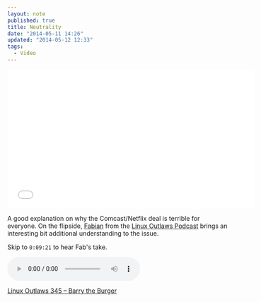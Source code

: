 ```yaml
---
layout: note
published: true
title: Neutrality
date: "2014-05-11 14:26"
updated: "2014-05-12 12:33"
tags: 
  - Video
---
```


<div class="flex-video youtube"><iframe width="560" height="315" src="//www.youtube-nocookie.com/embed/NAxMyTwmu_M?rel=0" frameborder="0" allowfullscreen></iframe></div>

A good explanation on why the Comcast/Netflix deal is terrible for everyone.  On the flipside, [Fabian](http://fabsh.com) from the [Linux Outlaws Podcast](http://sixgun.org/shows/linuxoutlaws) brings an interesting bit additional understanding to the issue.

Skip to `0:09:21` to hear Fab's take.

<div class="flex-video youtube"><audio controls="controls">
  Your browser does not support the <code>audio</code> element.
  <source src="http://www.podtrac.com/pts/redirect.ogg/traffic.libsyn.com/linuxoutlaws/linuxoutlaws345.ogg" type="audio/ogg">
  <source src="http://www.podtrac.com/pts/redirect.mp3/traffic.libsyn.com/linuxoutlaws/linuxoutlaws345.mp3" type="audio/mpeg">
</audio></div>

[Linux Outlaws 345 – Barry the Burger](http://sixgun.org/episodes/lo345)
